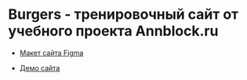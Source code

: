 # Burgers - тренировочный сайт от учебного проекта Annblock.ru

* [Макет сайта Figma](https://www.figma.com/file/8muxUNt1PwGH5byQR6LZG8/Burgers-Menu-Responsive?node-id=0%3A99&t=nuKgQti85VHjP0h4-0)

* [Демо сайта](https://bestdmitriy.github.io/Module_01_burger/menu.html)
